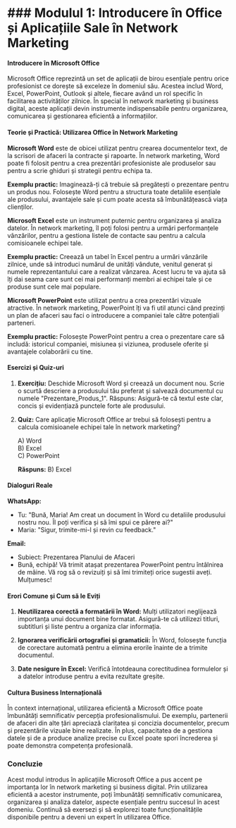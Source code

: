# ### Modulul 1: Introducere în Office și Aplicațiile Sale în Network Marketing

#### Introducere în Microsoft Office

Microsoft Office reprezintă un set de aplicații de birou esențiale pentru orice profesionist ce dorește să exceleze în domeniul său. Acestea includ Word, Excel, PowerPoint, Outlook și altele, fiecare având un rol specific în facilitarea activităților zilnice. În special în network marketing și business digital, aceste aplicații devin instrumente indispensabile pentru organizarea, comunicarea și gestionarea eficientă a informațiilor.

#### Teorie și Practică: Utilizarea Office în Network Marketing

**Microsoft Word** este de obicei utilizat pentru crearea documentelor text, de la scrisori de afaceri la contracte și rapoarte. În network marketing, Word poate fi folosit pentru a crea prezentări profesioniste ale produselor sau pentru a scrie ghiduri și strategii pentru echipa ta.

**Exemplu practic:** Imaginează-ți că trebuie să pregătești o prezentare pentru un produs nou. Folosește Word pentru a structura toate detaliile esențiale ale produsului, avantajele sale și cum poate acesta să îmbunătățească viața clienților.

**Microsoft Excel** este un instrument puternic pentru organizarea și analiza datelor. În network marketing, îl poți folosi pentru a urmări performanțele vânzărilor, pentru a gestiona listele de contacte sau pentru a calcula comisioanele echipei tale.

**Exemplu practic:** Creează un tabel în Excel pentru a urmări vânzările zilnice, unde să introduci numărul de unități vândute, venitul generat și numele reprezentantului care a realizat vânzarea. Acest lucru te va ajuta să îți dai seama care sunt cei mai performanți membri ai echipei tale și ce produse sunt cele mai populare.

**Microsoft PowerPoint** este utilizat pentru a crea prezentări vizuale atractive. În network marketing, PowerPoint îți va fi util atunci când prezinți un plan de afaceri sau faci o introducere a companiei tale către potențiali parteneri.

**Exemplu practic:** Folosește PowerPoint pentru a crea o prezentare care să includă: istoricul companiei, misiunea și viziunea, produsele oferite și avantajele colaborării cu tine.

#### Esercizi și Quiz-uri

1. **Exercițiu:** Deschide Microsoft Word și creează un document nou. Scrie o scurtă descriere a produsului tău preferat și salvează documentul cu numele "Prezentare_Produs_1". Răspuns: Asigură-te că textul este clar, concis și evidențiază punctele forte ale produsului.
   
2. **Quiz:** Care aplicație Microsoft Office ar trebui să folosești pentru a calcula comisioanele echipei tale în network marketing?
   
   A) Word  
   B) Excel  
   C) PowerPoint
   
   **Răspuns:** B) Excel

#### Dialoguri Reale

**WhatsApp:**

- Tu: "Bună, Maria! Am creat un document în Word cu detaliile produsului nostru nou. Îl poți verifica și să îmi spui ce părere ai?"
- Maria: "Sigur, trimite-mi-l și revin cu feedback."

**Email:**

- Subiect: Prezentarea Planului de Afaceri
- Bună, echipă! Vă trimit atașat prezentarea PowerPoint pentru întâlnirea de mâine. Vă rog să o revizuiți și să îmi trimiteți orice sugestii aveți. Mulțumesc!

#### Erori Comune și Cum să le Eviți

1. **Neutilizarea corectă a formatării în Word:** Mulți utilizatori neglijează importanța unui document bine formatat. Asigură-te că utilizezi titluri, subtitluri și liste pentru a organiza clar informația.

2. **Ignorarea verificării ortografiei și gramaticii:** În Word, folosește funcția de corectare automată pentru a elimina erorile înainte de a trimite documentul.

3. **Date nesigure în Excel:** Verifică întotdeauna corectitudinea formulelor și a datelor introduse pentru a evita rezultate greșite.

#### Cultura Business Internațională

În context internațional, utilizarea eficientă a Microsoft Office poate îmbunătăți semnificativ percepția profesionalismului. De exemplu, partenerii de afaceri din alte țări apreciază claritatea și concizia documentelor, precum și prezentările vizuale bine realizate. În plus, capacitatea de a gestiona datele și de a produce analize precise cu Excel poate spori încrederea și poate demonstra competența profesională.

### Concluzie

Acest modul introdus în aplicațiile Microsoft Office a pus accent pe importanța lor în network marketing și business digital. Prin utilizarea eficientă a acestor instrumente, poți îmbunătăți semnificativ comunicarea, organizarea și analiza datelor, aspecte esențiale pentru succesul în acest domeniu. Continuă să exersezi și să explorezi toate funcționalitățile disponibile pentru a deveni un expert în utilizarea Office.